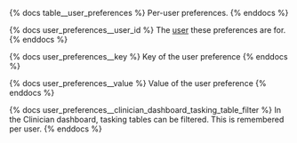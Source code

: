 {% docs table__user_preferences %}
Per-user preferences.
{% enddocs %}

{% docs user_preferences__user_id %}
The [user](#!/source/source.tamanu.tamanu.users) these preferences are for.
{% enddocs %}

{% docs user_preferences__key %}
Key of the user preference
{% enddocs %}

{% docs user_preferences__value %}
Value of the user preference
{% enddocs %}

{% docs user_preferences__clinician_dashboard_tasking_table_filter %}
In the Clinician dashboard, tasking tables can be filtered. This is remembered per user.
{% enddocs %}
